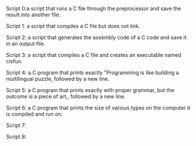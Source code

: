 Script 0:a script that runs a C file through the preprocessor and save the result into another file.  

Script 1: a script that compiles a C file but does not link.

Script 2: a script that generates the assembly code of a C code and save it in an output file.

Script 3: a script that compiles a C file and creates an executable named cisfun.

Script 4: a C program that prints exactly "Programming is like building a multilingual puzzle, followed by a new line.

Script 5: a C program that prints exactly with proper grammar, but the outcome is a piece of art,, followed by a new line.

Script 6: a C program that prints the size of various types on the computer it is compiled and run on.

Script 7:

Script 8:
